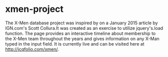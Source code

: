 # xmen-project
The X-Men database project was inspired by on a January 2015 article by IGN.com's Scott Collura.It was created as an exercise to utilize jquery's.load function. The page provides an interactive timeline about membership to the X-Men team throughout the years and gives information on any X-Man typed in the input field. It is currently live and can be visited here at http://jcqfolio.com/xmen/.
